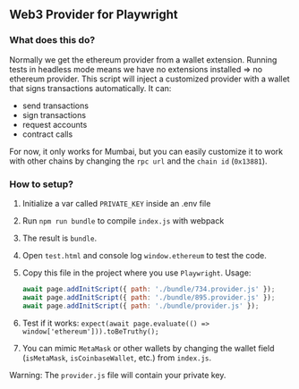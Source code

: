 ## Web3 Provider for Playwright

### What does this do?

Normally we get the ethereum provider from a wallet extension. Running tests in
headless mode means we have no extensions installed => no ethereum provider.
This script will inject a customized provider with a wallet that signs
transactions automatically. It can:
- send transactions
- sign transactions
- request accounts
- contract calls

For now, it only works for Mumbai, but you can easily customize it to work with
other chains by changing the `rpc url` and the `chain id` (`0x13881`).

### How to setup?

1. Initialize a var called `PRIVATE_KEY` inside an .env file

2. Run `npm run bundle` to compile `index.js` with webpack

3. The result is `bundle`.

4. Open `test.html` and console log `window.ethereum` to test the code.

5. Copy this file in the project where you use
   `Playwright`. Usage:
   ```js
   await page.addInitScript({ path: './bundle/734.provider.js' });
   await page.addInitScript({ path: './bundle/895.provider.js' });
   await page.addInitScript({ path: './bundle/provider.js' });
   ```

6. Test if it works: `expect(await page.evaluate(() =>
   window['ethereum'])).toBeTruthy();`

7. You can mimic `MetaMask` or other wallets by changing the wallet field
   (`isMetaMask`, `isCoinbaseWallet`, etc.) from `index.js`.

Warning: The `provider.js` file will contain your private key.
